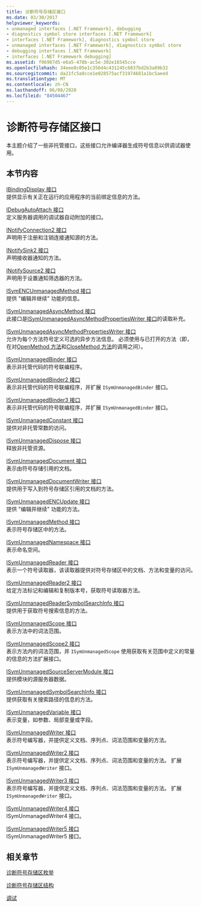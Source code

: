 ```yaml
---
title: 诊断符号存储区接口
ms.date: 03/30/2017
helpviewer_keywords:
- unmanaged interfaces [.NET Framework], debugging
- diagnostics symbol store interfaces [.NET Framework]
- interfaces [.NET Framework], diagnostics symbol store
- unmanaged interfaces [.NET Framework], diagnostics symbol store
- debugging interfaces [.NET Framework]
- interfaces [.NET Framework debugging]
ms.assetid: f96987d5-e6a5-478b-ac5e-302e16545cce
ms.openlocfilehash: 34eee8c05e1c356d4c431245c6837bd2b3a89b32
ms.sourcegitcommit: da21fc5a8cce1e028575acf31974681a1bc5aeed
ms.translationtype: MT
ms.contentlocale: zh-CN
ms.lasthandoff: 06/08/2020
ms.locfileid: "84504467"
---
```

# <a name="diagnostics-symbol-store-interfaces"></a>诊断符号存储区接口
本主题介绍了一些非托管接口，这些接口允许编译器生成符号信息以供调试器使用。  
  
## <a name="in-this-section"></a>本节内容  
 [IBindingDisplay 接口](ibindingdisplay-interface.md)  
 提供显示有关正在运行的应用程序的当前绑定信息的方法。  
  
 [IDebugAutoAttach 接口](idebugautoattach-interface.md)  
 定义服务器调用的调试器自动附加的接口。  
  
 [INotifyConnection2 接口](inotifyconnection2-interface.md)  
 声明用于注册和注销连接通知源的方法。  
  
 [INotifySink2 接口](inotifysink2-interface.md)  
 声明接收器通知的方法。  
  
 [INotifySource2 接口](inotifysource2-interface.md)  
 声明用于设置通知筛选器的方法。  
  
 [ISymENCUnmanagedMethod 接口](isymencunmanagedmethod-interface.md)  
 提供 "编辑并继续" 功能的信息。  
  
 [ISymUnmanagedAsyncMethod 接口](isymunmanagedasyncmethod-interface.md)  
 此接口是[ISymUnmanagedAsyncMethodPropertiesWriter 接口](isymunmanagedasyncmethodpropertieswriter-interface.md)的读取补充。  
  
 [ISymUnmanagedAsyncMethodPropertiesWriter 接口](isymunmanagedasyncmethodpropertieswriter-interface.md)  
 允许为每个方法符号定义可选的异步方法信息。 必须使用与已打开的方法（即，在对[OpenMethod 方法](isymunmanagedwriter-openmethod-method.md)和[CloseMethod 方法](isymunmanagedwriter-closemethod-method.md)的调用之间）。  
  
 [ISymUnmanagedBinder 接口](isymunmanagedbinder-interface.md)  
 表示非托管代码的符号联编程序。  
  
 [ISymUnmanagedBinder2 接口](isymunmanagedbinder2-interface.md)  
 表示非托管代码的符号联编程序，并扩展 `ISymUnmanagedBinder` 接口。  
  
 [ISymUnmanagedBinder3 接口](isymunmanagedbinder3-interface.md)  
 表示非托管代码的符号联编程序，并扩展 `ISymUnmanagedBinder` 接口。  
  
 [ISymUnmanagedConstant 接口](isymunmanagedconstant-interface.md)  
 提供对非托管常数的访问。  
  
 [ISymUnmanagedDispose 接口](isymunmanageddispose-interface.md)  
 释放非托管资源。  
  
 [ISymUnmanagedDocument 接口](isymunmanageddocument-interface.md)  
 表示由符号存储引用的文档。  
  
 [ISymUnmanagedDocumentWriter 接口](isymunmanageddocumentwriter-interface.md)  
 提供用于写入到符号存储区引用的文档的方法。  
  
 [ISymUnmanagedENCUpdate 接口](isymunmanagedencupdate-interface.md)  
 提供 "编辑并继续" 功能的方法。  
  
 [ISymUnmanagedMethod 接口](isymunmanagedmethod-interface.md)  
 表示符号存储区中的方法。  
  
 [ISymUnmanagedNamespace 接口](isymunmanagednamespace-interface.md)  
 表示命名空间。  
  
 [ISymUnmanagedReader 接口](isymunmanagedreader-interface.md)  
 表示一个符号读取器，该读取器提供对符号存储区中的文档、方法和变量的访问。  
  
 [ISymUnmanagedReader2 接口](isymunmanagedreader2-interface.md)  
 给定方法标记和编辑和复制版本号，获取符号读取器方法。  
  
 [ISymUnmanagedReaderSymbolSearchInfo 接口](isymunmanagedreadersymbolsearchinfo-interface.md)  
 提供用于获取符号搜索信息的方法。  
  
 [ISymUnmanagedScope 接口](isymunmanagedscope-interface.md)  
 表示方法中的词法范围。  
  
 [ISymUnmanagedScope2 接口](isymunmanagedscope2-interface.md)  
 表示方法内的词法范围，并 `ISymUnmanagedScope` 使用获取有关范围中定义的常量的信息的方法扩展接口。  
  
 [ISymUnmanagedSourceServerModule 接口](isymunmanagedsourceservermodule-interface.md)  
 提供模块的源服务器数据。  
  
 [ISymUnmanagedSymbolSearchInfo 接口](isymunmanagedsymbolsearchinfo-interface.md)  
 提供获取有关搜索路径的信息的方法。  
  
 [ISymUnmanagedVariable 接口](isymunmanagedvariable-interface.md)  
 表示变量，如参数、局部变量或字段。  
  
 [ISymUnmanagedWriter 接口](isymunmanagedwriter-interface.md)  
 表示符号编写器，并提供定义文档、序列点、词法范围和变量的方法。  
  
 [ISymUnmanagedWriter2 接口](isymunmanagedwriter2-interface.md)  
 表示符号编写器，并提供定义文档、序列点、词法范围和变量的方法。 扩展 `ISymUnmanagedWriter` 接口。  
  
 [ISymUnmanagedWriter3 接口](isymunmanagedwriter3-interface.md)  
 表示符号编写器，并提供定义文档、序列点、词法范围和变量的方法。 扩展 `ISymUnmanagedWriter` 接口。  
  
 [ISymUnmanagedWriter4 接口](isymunmanagedwriter4-interface.md)  
 ISymUnmanagedWriter4 接口。  
  
 [ISymUnmanagedWriter5 接口](isymunmanagedwriter5-interface.md)  
 ISymUnmanagedWriter5 接口。  
  
## <a name="related-sections"></a>相关章节  
 [诊断符号存储区枚举](diagnostics-symbol-store-enumerations.md)  
  
 [诊断符号存储区结构](diagnostics-symbol-store-structures.md)  
  
 [调试](../debugging/index.md)
